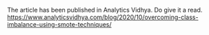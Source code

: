 The article has been published in Analytics Vidhya. Do give it a read.
https://www.analyticsvidhya.com/blog/2020/10/overcoming-class-imbalance-using-smote-techniques/
